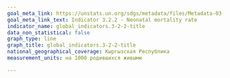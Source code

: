 ```yaml
---
goal_meta_link: https://unstats.un.org/sdgs/metadata/files/Metadata-03-02-02.pdf
goal_meta_link_text: Indicator 3.2.2 - Neonatal mortality rate
indicator_name: global_indicators.3-2-2-title
data_non_statistical: false
graph_type: line
graph_title: global_indicators.3-2-2-title
national_geographical_coverage: Кыргызская Республика
measurement_units: на 1000 родившихся живыми

---
```


